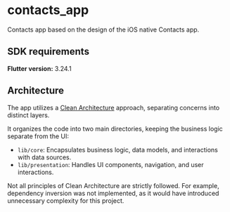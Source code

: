# contacts_app

Contacts app based on the design of the iOS native Contacts app.

## SDK requirements

**Flutter version:** 3.24.1

## Architecture

The app utilizes a [Clean Architecture](https://blog.cleancoder.com/uncle-bob/2012/08/13/the-clean-architecture.html) approach, separating concerns into distinct layers.

It organizes the code into two main directories, keeping the business logic separate from the UI:
- `lib/core`: Encapsulates business logic, data models, and interactions with data sources.
- `lib/presentation`: Handles UI components, navigation, and user interactions.

Not all principles of Clean Architecture are strictly followed. For example, dependency inversion was not implemented, as it would have introduced unnecessary complexity for this project.
